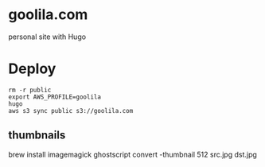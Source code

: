# goolila.com
personal site with Hugo

# Deploy

```
rm -r public
export AWS_PROFILE=goolila
hugo
aws s3 sync public s3://goolila.com
```

## thumbnails
brew install imagemagick ghostscript
convert -thumbnail 512 src.jpg dst.jpg
